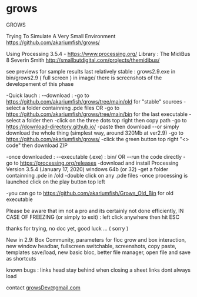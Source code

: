 # grows
GROWS 

Trying To Simulate A Very Small Environment 
https://github.com/akariumfish/grows/

Using Processing 3.5.4  -  https://www.processing.org/
Library : The MidiBus 8 Severin Smith http://smallbutdigital.com/projects/themidibus/

see previews for sample results
last relatively stable : grows2.9.exe in bin/grows2.9		( full screen )
in image/ there is screenshots of the developement of this phase

-Quick lauch : 
--download :
-go to https://github.com/akariumfish/grows/tree/main/old for "stable" sources
-select a folder containning .pde files
        OR
-go to https://github.com/akariumfish/grows/tree/main/bin for the last executable
-select a folder
       then
-click on the three dots top right then copy path
-go to https://download-directory.github.io/
-paste then download
--or simply download the whole thing (simplest way, around 320Mb at ver2.9)
-go to https://github.com/akariumfish/grows/
-click the green button top right "<> code" then download ZIP

-once downloaded :
--executable (.exe) : bin/
        OR
--run the code directly
-go to https://processing.org/releases 
-download and install Processing Version 3.5.4 (January 17, 2020) windows 64b (or 32)
-get a folder containning .pde in /old
-double click on any .pde files
-once processing is launched click on the play button top left

-you can go to https://github.com/akariumfish/Grows_Old_Bin for old executable

Please be aware that im not a pro and its certainly not done efficiently, 
IN CASE OF FREEZING (or simply to exit) : left click anywhere then hit ESC

thanks for trying, no doc yet, good luck ... 	( sorry )

New in 2.9:
        Box Community,
        parameters for floc grow and box interaction,
        new window headbar,
        fullscreen switchable, 
        screenshots,
        copy paste,
        templates save/load,
        new basic bloc,
        better file manager,
        open file and save as shortcuts

known bugs :
        links head stay behind when closing a sheet
        links dont always load

contact growsDev@gmail.com
